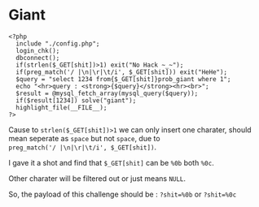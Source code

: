 # **Giant**

```shell=
<?php   
  include "./config.php";   
  login_chk();   
  dbconnect();   
  if(strlen($_GET[shit])>1) exit("No Hack ~_~");   
  if(preg_match('/ |\n|\r|\t/i', $_GET[shit])) exit("HeHe");   
  $query = "select 1234 from{$_GET[shit]}prob_giant where 1";   
  echo "<hr>query : <strong>{$query}</strong><hr><br>";   
  $result = @mysql_fetch_array(mysql_query($query));   
  if($result[1234]) solve("giant");   
  highlight_file(__FILE__);   
?>
```

Cause to `strlen($_GET[shit])>1` we can only insert one charater, should mean seperate as `space` but not `space`, due to `preg_match('/ |\n|\r|\t/i', $_GET[shit])`.

I gave it a shot and find that `$_GET[shit]` can be `%0b` both `%0c`.

Other charater will be filtered out or just means `NULL`.

So, the payload of this challenge should be :
`?shit=%0b` or `?shit=%0c`